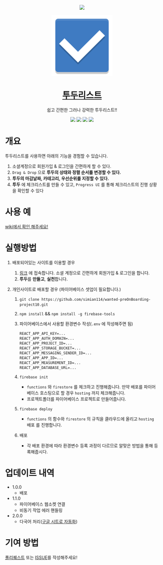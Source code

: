 <p align="middle"><img src="https://github.com/simian114/todo-list/actions/workflows/deploy-production.yml/badge.svg" /></p>
<p align="middle" >
  <img width="200px;" src="https://raw.githubusercontent.com/simian114/gitbook/master/.gitbook/assets/todo.png"/>
</p>
<h1 align="middle"><a href="https://todo-sanam.web.app/" target="_blank">투두리스트</a></h1> 
<p align="middle">쉽고 간편한 그러나 강력한 투두리스트!!</p>
<p align="middle">
  <img src="https://img.shields.io/badge/react-%2320232a.svg?style=for-the-badge&logo=react&logoColor=%2361DAFB" />
  <img src="https://img.shields.io/badge/firebase-%23039BE5.svg?style=for-the-badge&logo=firebase" />
  <img src="https://img.shields.io/badge/redux-%23593d88.svg?style=for-the-badge&logo=redux&logoColor=white" />
  <img src="https://img.shields.io/badge/-AntDesign-%230170FE?style=for-the-badge&logo=ant-design&logoColor=white" />
</p>

# 개요

투두리스트를 사용하면 아래의 기능을 경험할 수 있습니다.

1. 소셜계정으로 회원가입 & 로그인을 간편하게 할 수 있다.
2. `Drag & Drop` 으로  **투두의 상태와 정렬 순서를 변경할 수 있다.**
3. **투두의 마감날짜, 카테고리, 우선순위를 지정할 수 있다.**
4. **투두** 에 체크리스트를 만들 수 있고, `Progress UI` 를 통해 체크리스트의 진행 상황을 확인할 수 있다

# 사용 예

[wiki에서 확인 해주세요!](https://github.com/simian114/wanted-preOnBoarding-project10/wiki/%EC%82%AC%EC%9A%A9-%EC%98%88%EC%8B%9C)

# 실행방법
1. 배포되어있는 사이트를 이용할 경우

   1. [링크](https://todo-sanam.web.app/) 에 접속합니다. 소셜 계정으로 간편하게 회원가입 & 로그인을 합니다.
   2. **투두**를 **만들고**, **실천**합니다.

2. 개인사이트로 배포할 경우 (파이어베이스 셋업이 필요합니다.)
   1. `git clone https://github.com/simian114/wanted-preOnBoarding-project10.git`

   2. `npm install` && `npm install -g firebase-tools`

   3. 파이어베이스에서 사용할 환경변수 작성(`.env` 에 작성해주면 됨)

      ```
      REACT_APP_API_KEY=...
      REACT_APP_AUTH_DOMAIN=...
      REACT_APP_PROJECT_ID=...
      REACT_APP_STORAGE_BUCKET=...
      REACT_APP_MESSAGING_SENDER_ID=...
      REACT_APP_APP_ID=...
      REACT_APP_MEASUREMENT_ID=...
      REACT_APP_DATABASE_URL=...
      ```

   4. `firebase init`

      - `functions` 와 `firestore` 를 체크하고 진행해줍니다. 만약 배포를 파이어베이스 호스팅으로 할 경우 `hosting` 까지 체크해줍니다.
      - 프로젝트폴더를 파이어베이스 프로젝트로 만들어줍니다.

   5. `firebase deploy` 

      - `functions` 의 함수와 `firestore` 의 규칙을 클라우드에 올리고  `hosting` 배포 를 진행합니다.

   6. 배포

      - 각 배포 환경에 따라 환경변수 등록 과정이 다르므로 알맞은 방법을 통해 등록해줍시다.

# 업데이트 내역

- 1.0.0
  - 배포
- 1.1.0
  - 파이어베이스 웹소켓 연결
  - 비동기 작업 에러 핸들링
- 2.0.0
  - 다국어 처리([구글 시트로 자동화](https://docs.google.com/spreadsheets/d/1ibfhixhqNP1Dk2YK8nuHGxYUyUwgopu8gewaYo6px1c/edit#gid=1355704333))

# 기여 방법

[풀리퀘스트](https://github.com/simian114/todo-list/pulls) 또는 [ISSUE](https://github.com/simian114/todo-list/issues)를 작성해주세요!

